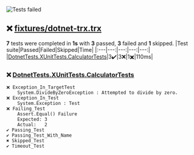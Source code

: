![Tests failed](https://img.shields.io/badge/tests-3%20passed%2C%203%20failed%2C%201%20skipped-critical)
## ❌ <a id="user-content-r0" href="#r0">fixtures/dotnet-trx.trx</a>
**7** tests were completed in **1s** with **3** passed, **3** failed and **1** skipped.
|Test suite|Passed|Failed|Skipped|Time|
|:---|---:|---:|---:|---:|
|[DotnetTests.XUnitTests.CalculatorTests](#r0s0)|3✔️|3❌|1✖️|110ms|
### ❌ <a id="user-content-r0s0" href="#r0s0">DotnetTests.XUnitTests.CalculatorTests</a>
```
❌ Exception_In_TargetTest
	System.DivideByZeroException : Attempted to divide by zero.
❌ Exception_In_Test
	System.Exception : Test
❌ Failing_Test
	Assert.Equal() Failure
	Expected: 3
	Actual:   2
✔️ Passing_Test
✔️ Passing_Test_With_Name
✖️ Skipped_Test
✔️ Timeout_Test
```